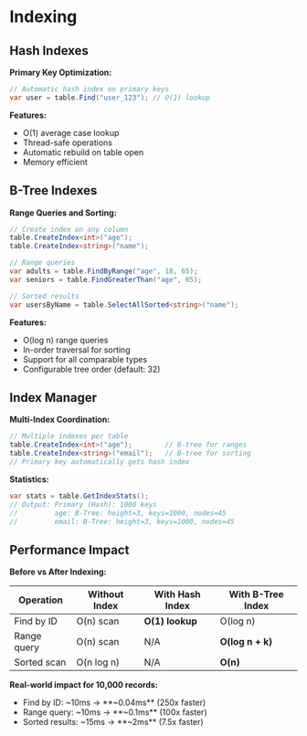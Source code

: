 # Indexing

## Hash Indexes

**Primary Key Optimization:**

```csharp
// Automatic hash index on primary keys
var user = table.Find("user_123"); // O(1) lookup
```

**Features:**
- O(1) average case lookup
- Thread-safe operations
- Automatic rebuild on table open
- Memory efficient

## B-Tree Indexes

**Range Queries and Sorting:**

```csharp
// Create index on any column
table.CreateIndex<int>("age");
table.CreateIndex<string>("name");

// Range queries
var adults = table.FindByRange("age", 18, 65);
var seniors = table.FindGreaterThan("age", 65);

// Sorted results
var usersByName = table.SelectAllSorted<string>("name");
```

**Features:**
- O(log n) range queries
- In-order traversal for sorting
- Support for all comparable types
- Configurable tree order (default: 32)

## Index Manager

**Multi-Index Coordination:**

```csharp
// Multiple indexes per table
table.CreateIndex<int>("age");        // B-tree for ranges
table.CreateIndex<string>("email");   // B-tree for sorting
// Primary key automatically gets hash index
```

**Statistics:**
```csharp
var stats = table.GetIndexStats();
// Output: Primary (Hash): 1000 keys
//         age: B-Tree: height=3, keys=1000, nodes=45
//         email: B-Tree: height=3, keys=1000, nodes=45
```

## Performance Impact

**Before vs After Indexing:**

| Operation | Without Index | With Hash Index | With B-Tree Index |
|-----------|--------------|----------------|------------------|
| Find by ID | O(n) scan | **O(1) lookup** | O(log n) |
| Range query | O(n) scan | N/A | **O(log n + k)** |
| Sorted scan | O(n log n) | N/A | **O(n)** |

**Real-world impact for 10,000 records:**
- Find by ID: ~10ms → **~0.04ms** (250x faster)
- Range query: ~10ms → **~0.1ms** (100x faster)
- Sorted results: ~15ms → **~2ms** (7.5x faster)
